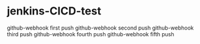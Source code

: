 # jenkins-CICD-test
github-webhook first push
github-webhook second push
github-webhook third push
github-webhook fourth push
github-webhook fifth push
